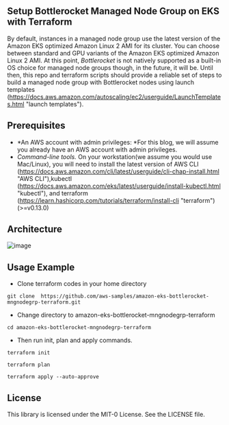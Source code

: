 ## Setup Bottlerocket Managed Node Group on EKS with Terraform

By default, instances in a managed node group use the latest version of the Amazon EKS optimized Amazon Linux 2 AMI for its cluster. You can choose between standard and GPU variants of the Amazon EKS optimized Amazon Linux 2 AMI. At this point, *Bottlerocket* is not natively supported as a built-in OS choice for managed node groups though, in the future, it will be. Until then, this repo and terraform scripts should provide a reliable set of steps to build a managed node group with Bottlerocket nodes using launch templates (https://docs.aws.amazon.com/autoscaling/ec2/userguide/LaunchTemplates.html "launch templates"). 

## Prerequisites

* *An AWS account with admin privileges: *For this blog, we will assume you already have an AWS account with admin privileges.
* *Command-line tools.* On your workstation(we assume you would use Mac/Linux), you will need to install the latest version of AWS CLI (https://docs.aws.amazon.com/cli/latest/userguide/cli-chap-install.html "AWS CLI"),kubectl (https://docs.aws.amazon.com/eks/latest/userguide/install-kubectl.html "kubectl"), and terraform (https://learn.hashicorp.com/tutorials/terraform/install-cli "terraform") (>=v0.13.0)

## Architecture
![image](https://user-images.githubusercontent.com/80008225/114781741-b1b69c00-9d3e-11eb-8db4-3c7961f48526.png)


## Usage Example 

* Clone terraform codes in your home directory 
```
git clone  https://github.com/aws-samples/amazon-eks-bottlerocket-mngnodegrp-terraform.git
```
* Change directory to amazon-eks-bottlerocket-mngnodegrp-terraform
```
cd amazon-eks-bottlerocket-mngnodegrp-terraform
```
* Then run init, plan and apply commands.
```
terraform init
```
```
terraform plan
```
```
terraform apply --auto-approve
```


## License

This library is licensed under the MIT-0 License. See the LICENSE file.
